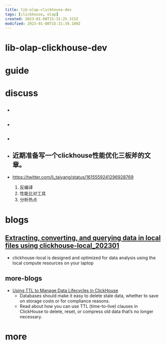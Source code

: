 ```yaml
---
title: lib-olap-clickhouse-dev
tags: [clickhouse, olap]
created: 2023-01-08T15:31:25.315Z
modified: 2023-01-08T15:31:39.189Z
---
```


# lib-olap-clickhouse-dev

# guide

# discuss
- ## 

- ## 

- ## 

- ## 近期准备写一个clickhouse性能优化三板斧的文章。
- https://twitter.com/li_taiyang/status/1615559241296928769
  1. 反编译
  2. 性能比对工具
  3. 分析热点

# blogs

## [Extracting, converting, and querying data in local files using clickhouse-local_202301](https://clickhouse.com/blog/extracting-converting-querying-local-files-with-sql-clickhouse-local)

- clickhouse-local is designed and optimized for data analysis using the local compute resources on your laptop

## more-blogs

- [Using TTL to Manage Data Lifecycles in ClickHouse](https://clickhouse.com/blog/using-ttl-to-manage-data-lifecycles-in-clickhouse)
  - Databases should make it easy to delete stale data, whether to save on storage costs or for compliance reasons.
  - Read about how you can use TTL (time-to-live) clauses in ClickHouse to delete, reset, or compress old data that’s no longer necessary.
# more
